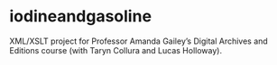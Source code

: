 # iodineandgasoline
XML/XSLT project for Professor Amanda Gailey’s Digital Archives and Editions course (with Taryn Collura and Lucas Holloway).
